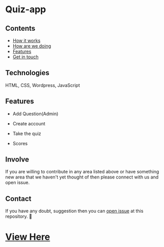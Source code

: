 # Quiz-app
## Contents

- [How it works](#idea)
- [How are we doing](#technologies)
- [Features](#features)
- [Get in touch](#contact)

## Technologies 

  HTML, CSS, Wordpress, JavaScript

## Features

- Add Question(Admin)

- Create account

- Take the quiz

- Scores

## Involve

If you are willing to contribute in any area listed above or have something new area that we haven't yet thought of then please connect with us and open issue.


## Contact

If you have any doubt, suggestion then you can [open issue](HTTPS://guides.github.com/features/issues/) at this repository. :wave:


# [View Here](https://drashti4.github.io/memorygame/)



